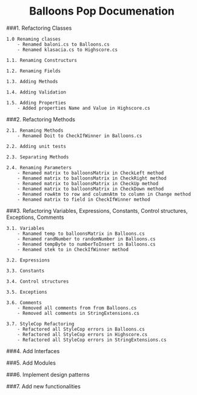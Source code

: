 <h1 align="center">Balloons Pop Documenation</h1>
###1. Refactoring Classes

	1.0 Renaming classes
		- Renamed baloni.cs to Balloons.cs
		- Renamed klasacia.cs to Highscore.cs
	
	1.1. Renaming Constructurs
	
	1.2. Renaming Fields
	
	1.3. Adding Methods
	
	1.4. Adding Validation
	
	1.5. Adding Properties
		- Added properties Name and Value in Highscore.cs
	
###2. Refactoring Methods
	
	2.1. Renaming Methods
		- Renamed Doit to CheckIfWinner in Balloons.cs
	
	2.2. Adding unit tests
	
	2.3. Separating Methods
	
	2.4. Renaming Parameters
		- Renamed matrix to balloonsMatrix in CheckLeft method
		- Renamed matrix to balloonsMatrix in CheckRight method
		- Renamed matrix to balloonsMatrix in CheckUp method
		- Renamed matrix to balloonsMatrix in CheckDown method
		- Renamed rowAtm to row and columnAtm to column in Change method
		- Renamed matrix to field in CheckIfWinner method
	
###3. Refactoring Variables, Expressions, Constants, Control structures, Exceptions, Comments
	
	3.1. Variables
		- Ranamed temp to balloonsMatrix in Balloons.cs
		- Renamed randNumber to randomNumber in Balloons.cs
		- Renamed tempByte to numberToInsert in Balloons.cs
		- Renamed stek to in CheckIfWinner method
	
	3.2. Expressions
	
	3.3. Constants
	
	3.4. Control structures
	
	3.5. Exceptions
	
	3.6. Comments
		- Removed all comments from from Balloons.cs
		- Removed all comments in StringExtensions.cs

	3.7. StyleCop Refactoring
		- Refactored all StyleCop errors in Balloons.cs
		- Refactored all StyleCop errors in Highscore.cs
		- Refactored all StyleCop errors in StringExtensions.cs
###4. Add Interfaces

###5. Add Modules

###6. Implement design patterns

###7. Add new functionalities
